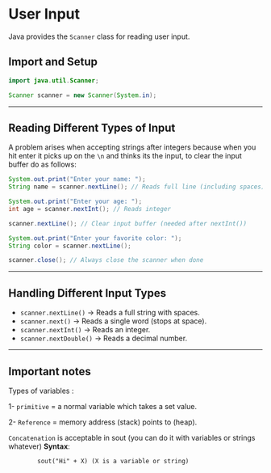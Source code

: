 # User Input

Java provides the `Scanner` class for reading user input.

## Import and Setup

```java
import java.util.Scanner;

Scanner scanner = new Scanner(System.in);
```

---
## Reading Different Types of Input
A problem arises when accepting strings after integers because when you hit enter it picks up on the ` \n ` and thinks its the input, to clear the input buffer do as follows:
```java
System.out.print("Enter your name: ");
String name = scanner.nextLine(); // Reads full line (including spaces)

System.out.print("Enter your age: ");
int age = scanner.nextInt(); // Reads integer

scanner.nextLine(); // Clear input buffer (needed after nextInt())

System.out.print("Enter your favorite color: ");
String color = scanner.nextLine();

scanner.close(); // Always close the scanner when done
```
---
## Handling Different Input Types

- `scanner.nextLine()` → Reads a full string with spaces.
- `scanner.next()` → Reads a single word (stops at space).
- `scanner.nextInt()` → Reads an integer.
- `scanner.nextDouble()` → Reads a decimal number.

---
## Important notes
Types of variables :

1- `primitive` = a normal variable which takes a set value.

2- `Reference` = memory address (stack) points to (heap).

`Concatenation` is acceptable in sout     (you can do it with variables or strings whatever) 
**Syntax**:

			sout("Hi" + X) (X is a variable or string)